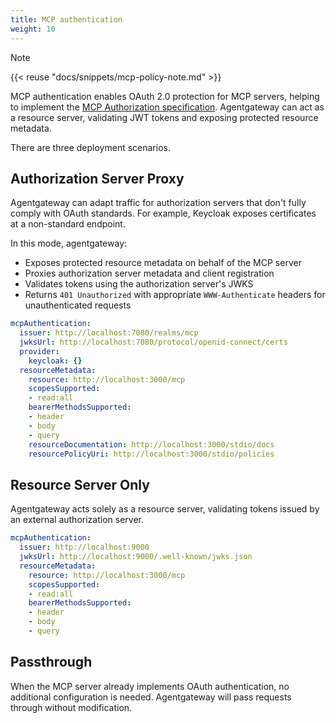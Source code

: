 ```yaml
---
title: MCP authentication
weight: 10
---
```


> [!NOTE]
> {{< reuse "docs/snippets/mcp-policy-note.md" >}}

MCP authentication enables OAuth 2.0 protection for MCP servers, helping to implement the [MCP Authorization specification](https://modelcontextprotocol.io/specification/draft/basic/authorization). Agentgateway can act as a resource server, validating JWT tokens and exposing protected resource metadata.

There are three deployment scenarios.

## Authorization Server Proxy

Agentgateway can adapt traffic for authorization servers that don't fully comply with OAuth standards.
For example, Keycloak exposes certificates at a non-standard endpoint.

In this mode, agentgateway:
- Exposes protected resource metadata on behalf of the MCP server
- Proxies authorization server metadata and client registration
- Validates tokens using the authorization server's JWKS
- Returns `401 Unauthorized` with appropriate `WWW-Authenticate` headers for unauthenticated requests

```yaml
mcpAuthentication:
  issuer: http://localhost:7080/realms/mcp
  jwksUrl: http://localhost:7080/protocol/openid-connect/certs
  provider:
    keycloak: {}
  resourceMetadata:
    resource: http://localhost:3000/mcp
    scopesSupported:
    - read:all
    bearerMethodsSupported:
    - header
    - body
    - query
    resourceDocumentation: http://localhost:3000/stdio/docs
    resourcePolicyUri: http://localhost:3000/stdio/policies
```

## Resource Server Only

Agentgateway acts solely as a resource server, validating tokens issued by an external authorization server.

```yaml
mcpAuthentication:
  issuer: http://localhost:9000
  jwksUrl: http://localhost:9000/.well-known/jwks.json
  resourceMetadata:
    resource: http://localhost:3000/mcp
    scopesSupported:
    - read:all
    bearerMethodsSupported:
    - header
    - body
    - query
```

## Passthrough

When the MCP server already implements OAuth authentication, no additional configuration is needed. Agentgateway will pass requests through without modification.
